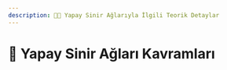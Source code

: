 ```yaml
---
description: 👩‍🏫 Yapay Sinir Ağlarıyla İlgili Teorik Detaylar 
---
```


# 💎 Yapay Sinir Ağları Kavramları
